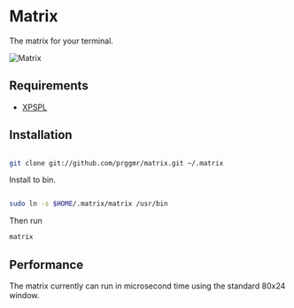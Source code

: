 # Matrix

The matrix for your terminal.

![Matrix](https://github.com/prggmr/matrix/raw/master/image.png)

## Requirements

* [XPSPL](http://xpspl.prggmr.com/ "XPSPL")

## Installation

```sh

git clone git://github.com/prggmr/matrix.git ~/.matrix
```

Install to bin.

```sh

sudo ln -s $HOME/.matrix/matrix /usr/bin
```

Then run

```sh
matrix
```

## Performance

The matrix currently can run in microsecond time using the standard 80x24 window.
